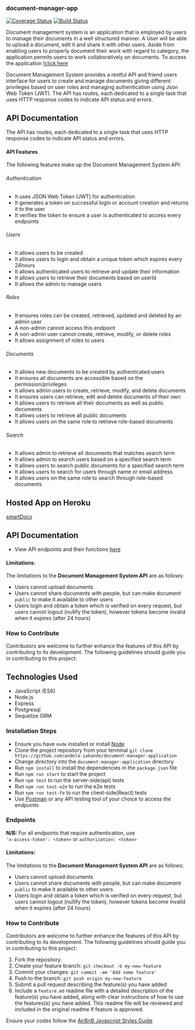 
### document-manager-app

[![Coverage Status](https://coveralls.io/repos/github/andela-iakande/document-manager-application/badge.svg?branch=development)](https://coveralls.io/github/andela-iakande/document-manager-application?branch=development)
[![Build Status](https://travis-ci.org/andela-iakande/document-manager-application.svg?branch=development)](https://travis-ci.org/andela-iakande/document-manager-application)

Document management system is an application that is employed by users to manage their documents in a well structured manner. A User will be able to upload a document, edit it and share it with other users. Aside from enabling users to properly document their work with regard to category, the application permits users to work collaboratively on documents.
To access the application [!click here](https://smartdocx.herokuapp.com/)

Document Management System provides a restful API and friend users interface for users to create and manage documents giving different privileges based on user roles and managing authentication using Json Web Token (JWT). The API has routes, each dedicated to a single task that uses HTTP response codes to indicate API status and errors.

## API Documentation
The API has routes, each dedicated to a single task that uses HTTP response codes to indicate API status and errors.

#### API Features

The following features make up the Document Management System API:

###### Authentication

- It uses JSON Web Token (JWT) for authentication
- It generates a token on successful login or account creation and returns it to the user
- It verifies the token to ensure a user is authenticated to access every endpoints

###### Users

- It allows users to be created  
- It allows users to login and obtain a unique token which expires every 24hours
- It allows authenticated users to retrieve and update their information 
- It allows users to retrieve their documents based on userId
- It allows the admin to manage users

###### Roles

- It ensures roles can be created, retrieved, updated and deleted by an admin user
- A non-admin cannot access this endpoint
- A non-admin user cannot create, retrieve, modify, or delete roles  
- It allows assignment of roles to users

###### Documents

- It allows new documents to be created by authenticated users 
- It ensures all documents are accessible based on the permission/privileges 
- It allows admin users to create, retrieve, modify, and delete documents
- It ensures users can retrieve, edit and delete documents of their own  
- It allows users to retrieve all their documents as well as public documents
- It allows users to retrieve all public documents
- It allows users on the same role to retrieve role-based documents

###### Search

- It allows admin to retrieve all documents that matches search term
- It allows admin to search users based on a specified search term
- It allows users to search public documents for a specified search term
- It allows users to search for users through name or email address
- It allows users on the same role to search through role-based documents 

## Hosted App on Heroku
[smartDocx](https://smartdocx.herokuapp.com/)

## API Documentation
- View API endpoints and their functions [here](https://andela-iakande.github.io/API-documentation/)

#### Limitations:
The limitations to the **Document Management System API** are as follows:
* Users cannot upload documents
* Users cannot share documents with people, but can make document `public` to make it available to other users
* Users login and obtain a token which is verified on every request, but users cannot logout (nullify the token), however tokens become invalid when it expires (after 24 hours)

### How to Contribute
Contributors are welcome to further enhance the features of this API by contributing to its development. The following guidelines should guide you in contributing to this project:


## Technologies Used
- JavaScript (ES6)
- Node.js
- Express
- Postgresql
- Sequelize ORM  

### **Installation Steps**
* Ensure you have `node` installed or install [Node](https://nodejs.org/en/download/)
* Clone the project repository from your terminal `git clone https://github.com/andela-iakande/document-manager-application`
* Change directory into the `document-manager-application` directory
* Run `npm install` to install the dependencies in the `package.json` file
* Run `npm run start` to start the project
* Run `npm test` to run the server-side(api) tests
* Run `npm run test-e2e` to run the e2e tests
* Run `npm run test-fe` to run the client-side(React) tests
* Use [Postman](https://www.getpostman.com/) or any API testing tool of your choice to access the endpoints

### **Endpoints**
**N/B:** For all endpoints that require authentication, use \
`'x-access-token': <token>` or `authorization: <token>`

#### Limitations:
The limitations to the **Document Management System API** are as follows:
* Users cannot upload documents
* Users cannot share documents with people, but can make document `public` to make it available to other users
* Users login and obtain a token which is verified on every request, but users cannot logout (nullify the token), however tokens become invalid when it expires (after 24 hours)

### How to Contribute
Contributors are welcome to further enhance the features of this API by contributing to its development. The following guidelines should guide you in contributing to this project:

1. Fork the repository.
2. Create your feature branch: `git checkout -b my-new-feature`
3. Commit your changes: `git commit -am 'Add some feature'`
4. Push to the branch: `git push origin my-new-feature`
5. Submit a pull request describing the feature(s) you have added
6. Include a `feature.md` readme file with a detailed description of the feature(s) you have added, along with clear instructions of how to use the features(s) you have added. This readme file will be reviewed and included in the original readme if feature is approved.

Ensure your codes follow the [AirBnB Javascript Styles Guide](https://github.com/airbnb/javascript)
